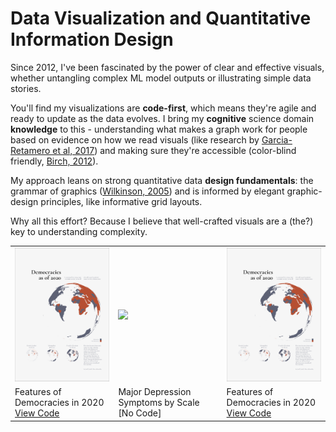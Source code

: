 # Data Visualization and Quantitative Information Design

Since 2012, I've been fascinated by the power of clear and effective visuals, whether untangling complex ML model outputs or illustrating simple data stories.

You'll find my visualizations are **code-first**, which means they're agile and ready to update as the data evolves. I bring my **cognitive** science domain **knowledge** to this - understanding what makes a graph work for people based on evidence on how we read visuals (like research by [Garcia-Retamero et al, 2017](https://oxfordre.com/communication/display/10.1093/acrefore/9780190228613.001.0001/acrefore-9780190228613-e-302)) and making sure they're accessible (color-blind friendly, [Birch, 2012](https://pubmed.ncbi.nlm.nih.gov/22472762/)).

My approach leans on strong quantitative data **design fundamentals**: the grammar of graphics ([Wilkinson, 2005](https://link.springer.com/book/10.1007/0-387-28695-0)) and is informed by elegant graphic-design principles, like informative grid layouts.

Why all this effort? Because I believe that well-crafted visuals are a (the?) key to understanding complexity.


|    |    |    |
| -- | -- | -- |
| <img src="code/democracies-as-of-2020.png" width="200"> | <img src="https://janajarecki.com/wp-content/uploads/2022/08/521.png" width="200">  | <img src="code/democracies-as-of-2020.png" width="200"> |
| Features of Democracies in 2020 <br> [View Code](code/democracies-as-of-2020.R) | Major Depression Symptoms by Scale <br> [No Code] | Features of Democracies in 2020 <br> [View Code](code/democracies-as-of-2020.R) |

